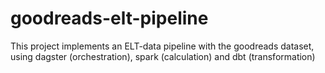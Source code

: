 # goodreads-elt-pipeline
This project implements an ELT-data pipeline with the goodreads dataset, using dagster (orchestration), spark (calculation) and dbt (transformation)
